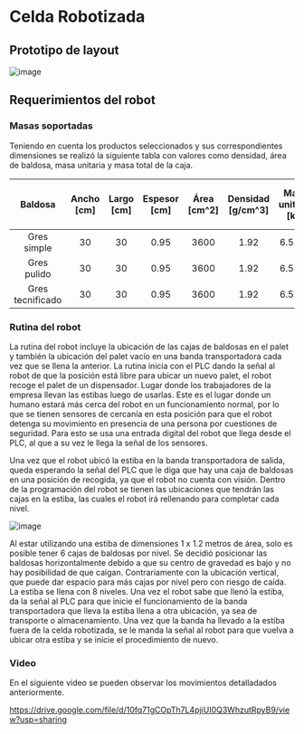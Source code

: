 # Celda Robotizada

## Prototipo de layout
![image](https://github.com/EdoCuadros/APM-ProyectoIntegrador/assets/69473568/f714995e-361f-49ae-90cd-6ea02d37029d)

## Requerimientos del robot

### Masas soportadas
Teniendo en cuenta los productos seleccionados y sus correspondientes dimensiones se realizó la siguiente tabla con valores como densidad, área de baldosa, masa unitaria y masa total de la caja.

|      Baldosa     | Ancho [cm] | Largo [cm]  | Espesor [cm] | Área [cm^2] | Densidad [g/cm^3] | Masa unitaria  [kg] | Masa total de caja [kg] |
|:----------------:|:----------:|:-----------:|:------------:|:-----------:|:-----------------:|:-------------------:|:-----------------------:|
|    Gres simple   |     30     |      30     |     0.95     |     3600    |        1.92       |        6.5664       |         39.3984         |
|    Gres pulido   |     30     |      30     |     0.95     |     3600    |        1.92       |        6.5664       |         39.3984         |
| Gres tecnificado |     30     |      30     |     0.95     |     3600    |        1.92       |        6.5664       |         39.3984         |


### Rutina del robot
La rutina del robot incluye la ubicación de las cajas de baldosas en el palet y también la ubicación del palet vacío en una banda transportadora cada vez que se llena la anterior.
La rutina inicia con el PLC dando la señal al robot de que la posición está libre para ubicar un nuevo palet, el robot recoge el palet de un dispensador. Lugar donde los trabajadores de la empresa llevan las estibas luego de usarlas. Este es el lugar donde un humano estará más cerca del robot en un funcionamiento normal, por lo que se tienen sensores de cercanía en esta posición para que el robot detenga su movimiento en presencia de una persona por cuestiones de seguridad. Para esto se usa una entrada digital del robot que llega desde el PLC, al que a su vez le llega la señal de los sensores.

Una vez que el robot ubicó la estiba en la banda transportadora de salida, queda esperando la señal del PLC que le diga que hay una caja de baldosas en una posición de recogida, ya que el robot no cuenta con visión. Dentro de la programación del robot se tienen las ubicaciones que tendrán las cajas en la estiba, las cuales el robot irá rellenando para completar cada nivel. 

![image](https://github.com/EdoCuadros/APM-ProyectoIntegrador/assets/69473568/38d76166-22db-42b4-9cf4-874020c48b55)

Al estar utilizando una estiba de dimensiones 1 x 1.2 metros de área, solo es posible tener 6 cajas de baldosas por nivel. Se decidió posicionar las baldosas horizontalmente debido a que su centro de gravedad es bajo y no hay posibilidad de que caigan. Contrariamente con la ubicación vertical, que puede dar espacio para más cajas por nivel pero con riesgo de caída. La estiba se llena con 8 niveles. Una vez el robot sabe que llenó la estiba, da la señal al PLC para que inicie el funcionamiento de la banda transportadora que lleva la estiba llena a otra ubicación, ya sea de transporte o almacenamiento. Una vez que la banda ha llevado a la estiba fuera de la celda robotizada, se le manda la señal al robot para que vuelva a ubicar otra estiba y se inicie el procedimiento de nuevo.

### Video

En el siguiente video se pueden observar los movimientos detalladados anteriormente.

https://drive.google.com/file/d/10fq71gCOpTh7L4pjiUI0Q3WhzutRpyB9/view?usp=sharing

